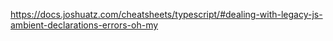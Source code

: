 
https://docs.joshuatz.com/cheatsheets/typescript/#dealing-with-legacy-js-ambient-declarations-errors-oh-my

